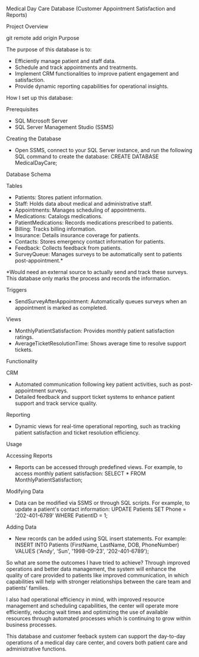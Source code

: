 Medical Day Care Database (Customer Appointment Satisfaction and Reports)

Project Overview

git remote add origin
Purpose

The purpose of this database is to:
- Efficiently manage patient and staff data.
- Schedule and track appointments and treatments.
- Implement CRM functionalities to improve patient engagement and satisfaction.
- Provide dynamic reporting capabilities for operational insights.

How I set up this database:

Prerequisites
- SQL Microsoft Server 
- SQL Server Management Studio (SSMS)

Creating the Database
- Open SSMS, connect to your SQL Server instance, and run the following SQL command to create the database:
  CREATE DATABASE MedicalDayCare;

Database Schema

Tables
- Patients: Stores patient information.
- Staff: Holds data about medical and administrative staff.
- Appointments: Manages scheduling of appointments.
- Medications: Catalogs medications.
- PatientMedications: Records medications prescribed to patients.
- Billing: Tracks billing information.
- Insurance: Details insurance coverage for patients.
- Contacts: Stores emergency contact information for patients.
- Feedback: Collects feedback from patients.
- SurveyQueue: Manages surveys to be automatically sent to patients post-appointment.*

*Would need an external source to actually send and track these surveys. This database only marks the process and records the information.

Triggers
- SendSurveyAfterAppointment: Automatically queues surveys when an appointment is marked as completed.

Views
- MonthlyPatientSatisfaction: Provides monthly patient satisfaction ratings.
- AverageTicketResolutionTime: Shows average time to resolve support tickets.

Functionality

CRM
- Automated communication following key patient activities, such as post-appointment surveys.
- Detailed feedback and support ticket systems to enhance patient support and track service quality.

Reporting
- Dynamic views for real-time operational reporting, such as tracking patient satisfaction and ticket resolution efficiency.

Usage

Accessing Reports
- Reports can be accessed through predefined views. For example, to access monthly patient satisfaction:
  SELECT * FROM MonthlyPatientSatisfaction;

Modifying Data
- Data can be modified via SSMS or through SQL scripts. For example, to update a patient's contact information:
  UPDATE Patients SET Phone = '202-401-6789' WHERE PatientID = 1;

Adding Data
- New records can be added using SQL insert statements. For example:
  INSERT INTO Patients (FirstName, LastName, DOB, PhoneNumber) VALUES ('Andy', 'Sun', '1998-09-23', '202-401-6789');

So what are some the outcomes I have tried to achieve? Through improved operations and better data management, the system will enhance the quality of care provided to patients like improved communication, in which capabilities will help with stronger relationships between the care team and patients' families.

I also had operational efficiency in mind, with improved resource management and scheduling capabilities, the center will operate more efficiently, reducing wait times and optimizing the use of available resources through automated processes which is continuing to grow within business processes.

This database and customer feeback system can support the day-to-day operations of a medical day care center, and covers both patient care and administrative functions. 
